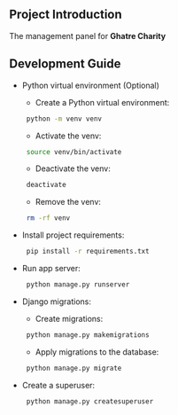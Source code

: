 ## Project Introduction

The management panel for **Ghatre Charity**

## Development Guide

- Python virtual environment (Optional)

  - Create a Python virtual environment:

  ```bash
   python -m venv venv
  ```

  - Activate the venv:

  ```bash
   source venv/bin/activate
  ```

  - Deactivate the venv:

  ```bash
   deactivate
  ```

  - Remove the venv:

  ```bash
   rm -rf venv
  ```

- Install project requirements:

  ```bash
   pip install -r requirements.txt
  ```

- Run app server:

  ```bash
   python manage.py runserver
  ```

- Django migrations:

  - Create migrations:

  ```bash
   python manage.py makemigrations
  ```

  - Apply migrations to the database:

  ```bash
   python manage.py migrate
  ```

- Create a superuser:

  ```bash
   python manage.py createsuperuser
  ```

